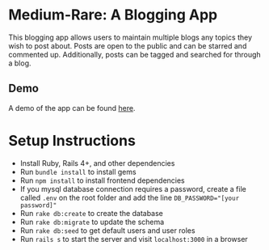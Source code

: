 # Medium-Rare: A Blogging App
This blogging app allows users to maintain multiple blogs any topics they wish to post about. Posts are open to the public and can be starred and commented up. Additionally, posts can be tagged and searched for through a blog.

## Demo
A demo of the app can be found [here](https://vast-peak-35773.herokuapp.com/).

# Setup Instructions 
* Install Ruby, Rails 4+, and other dependencies
* Run `bundle install` to install gems
* Run `npm install` to install frontend dependencies
* If you mysql database connection requires a password, create a file called `.env` on the root folder and add the line `DB_PASSWORD="[your password]"`
* Run `rake db:create` to create the database
* Run `rake db:migrate` to update the schema
* Run `rake db:seed` to get default users and user roles
* Run `rails s` to start the server and visit `localhost:3000` in a browser

